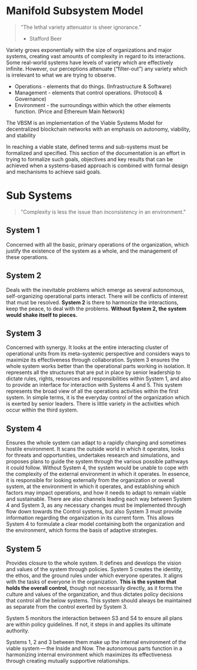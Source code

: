 
# Manifold Subsystem Model


> "The lethal variety attenuator is sheer ignorance."
>  - Stafford Beer

Variety grows exponentially with the size of organizations and major
systems, creating vast amounts of complexity in regard to its
interactions. Some real-world systems have levels of variety which are
effectively infinite. However, our perceptions attenuate (“filter-out”)
any variety which is irrelevant to what we are trying to observe.

- Operations - elements that do things. (Infrastructure & Software)
- Management - elements that control operations. (Protocol) & Governance)
- Environment - the surroundings within which the other elements function.
(Price and Ethereum Main Network)

The VBSM is an implementation of the Viable Systems Model for
decentralized blockchain networks with an emphasis on autonomy,
viability, and stability

In reaching a viable state, defined terms and sub-systems must be
formalized and specified. This section of the documentation is an effort in
trying to formalize such goals, objectives and key results that can be
achieved when a systems-based approach is combined with formal design
and mechanisms to achieve said goals.


# Sub Systems

> "Complexity is less the issue than inconsistency in an environment."

## System 1

Concerned with all the basic, primary operations of the organization,
which justify the existence of the system as a whole, and the management
of these operations.

## System 2

Deals with the inevitable problems which emerge as several autonomous, 
self-organizing operational parts interact. There will be
conflicts of interest that must be resolved. **System 2** is there to
harmonize the interactions, keep the peace, to deal with the
problems. **Without System 2, the system would shake itself to pieces.**

## System 3

Concerned with synergy. It looks at the entire interacting cluster of
operational units from its meta-systemic perspective and considers ways
to maximize its effectiveness through collaboration. System 3 ensures
the whole system works better than the operational parts working in
isolation. It represents all the structures that are put in place by
senior leadership to dictate rules, rights, resources and
responsibilities within System 1, and also to provide an interface for
interaction with Systems 4 and 5. This system represents the broad view
of all the operations activities within the first system. In simple terms,
it is the everyday control of the organization which is exerted by
senior leaders. There is little variety in the activities which
occur within the third system.

## System 4

Ensures the whole system can adapt to a rapidly changing and sometimes
hostile environment. It scans the outside world in which it operates,
looks for threats and opportunities, undertakes research and
simulations, and proposes plans to guide the system through the various
possible pathways it could follow. Without System 4, the system would
be unable to cope with the complexity of the external environment in
which it operates. In essence, it is responsible for looking externally
from the organization or overall system, at the environment in which it
operates, and establishing which factors may impact operations, and how
it needs to adapt to remain viable and sustainable. There are
also channels leading each way between System 4 and System 3, as any
necessary changes must be implemented through flow down towards the
Control systems, but also System 3 must provide information regarding
the organization in its current form. This allows System 4 to formulate
a clear model containing both the organization and the environment,
which forms the basis of adaptive strategies.

## System 5

Provides closure to the whole system. It defines and develops the vision
and values of the system through policies. System 5 creates the
identity, the ethos, and the ground rules under which everyone operates.
It aligns with the tasks of everyone in the organization.
**This is the system that holds the overall control,** though not necessarily directly, as it
forms the culture and values of the organization, and thus dictates
policy decisions that control all the below systems. This system
should always be maintained as separate from the control exerted by
System 3.

System 5 monitors the interaction between S3 and S4 to ensure all plans
are within policy guidelines. If not, it steps in and applies its
ultimate authority.

Systems 1, 2 and 3 between them make up the internal environment of the
viable system — the Inside and Now. The autonomous parts function in a
harmonizing internal environment which maximizes its effectiveness
through creating mutually supportive relationships.
